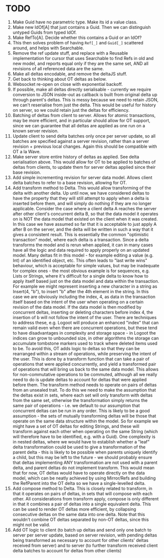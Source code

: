 # TODO

1. Make Guid have no parametric type. Make its id a value class.
2. Make new IdOf[A] that just contains a Guid. Then we can distinguish untyped Guids from typed IdOf.
3. Make RefTo[A]. Decide whether this contains a Guid or an IdOf?
4. This then solves problem of having `Ref[_]` and `Guid[_]` scattered around, and helps with Searchable.
5. Remove the ref update stuff, and replace with a Reusable implementation for cursor that uses Searchable to find Refs in old and new model, and reports equal only if they are the same set, AND all revisions of all referenced data are the same.
6. Make all deltas encodable, and remove the deltaJS stuff.
7. Get back to thinking about OT deltas as below.
1. Websocket re-open on close with exponential backoff.
2. If possible, make all deltas directly serialisable - currently we require conversion to JSON inside-out as callback is built from original delta up through parent's deltas. This is messy because we need to retain JSON, we can't reserialise from just the delta. This would be useful for history on server, so we could retain just the deltas for efficiency.
2. Batching of deltas from client to server. Allows for atomic transactions, may be more efficient, and in particular should allow for OT support, since we can guarantee that all deltas are applied as one run on a known server revision.
3. Update client to send delta batches only once per server update, so all batches are specified against a server revision, rather than a server revision + previous local changes. Again this should be compatible with OT a la Wave.
4. Make server store entire history of deltas as applied. See delta serialisation above. This would allow for OT to be applied to batches of deltas from clients, to update them for server deltas applied since their base revision.
6. Add simple incrementing revision for server data model. Allows client delta batches to refer to a base revision, allowing for OT.
7. Add transform method to Delta. This would allow transforming of the delta with another delta. Up until now, we have considered deltas to have the property that they will still attempt to apply when a delta is inserted before them, and will simply do nothing if they are no longer applicable. Consider the case where a client delta A reaches the server after other client's concurrent delta B, so that the data model it operates on is NOT the data model that existed on the client when it was created. In this case we have assumed so far that it is acceptable to just apply A after B on the server, and the delta will be written in such a way that it gives a consistent result. This is essentially the common "optimistic transaction" model, where each delta is a transaction. Since a delta transforms the model and is rerun when applied, it can in many cases have all the logic and data required to apply properly on an updated model. Many deltas fit in this model - for example editing a value (e.g. Int) of an identified object, etc. This often leads to "last write wins" behaviour, which is acceptable for simple values, but may be inadequate for complex ones - the most obvious example is for sequences, e.g. Lists or Strings, where it's difficult for a single delta to know how to apply itself based just on the data model and data within the transaction. For example we might represent inserting a new character in a string as Insert(4, "b"), to insert "b" after the 4th element in the string. In this case we are obviously including the index, 4, as data in the transaction itself based on the intent of the user when operating on a certain revision of the data model. If the data model is then modified by concurrent deltas, inserting or deleting characters before index 4, the insertion of b will not follow the intent of the user. There are techniques to address these, e.g. Logoot will produce an enhanced "index" that can remain valid even when there are concurrent operations, but these tend to have disadvantages in complexity and storage space - in Logoot the indices can grow to unbounded size, in other algorithms the storage can accumulate tombstone markers used to track where deleted items used to be. To avoid this, OT adds logic to deltas so that they can be rearranged within a stream of operations, while preserving the intent of the user. This is done by a transform function that can take a pair of operations that were applied concurrently, and yield a transformed pair of operations that will bring us back to the same data model. This allows for non-commutative operations to be commuted, although all we really need to do is update deltas to account for deltas that were applied before them. The transform method needs to operate on pairs of deltas from an unsealed trait. To do this we need to make the assumption that the deltas exist in sets, where each set will only transform with deltas from the same set, otherwise the transformation simply returns the same pair of operations - i.e. we default to our assumption that concurrent deltas can be run in any order. This is likely to be a good assumption - the sets of mutually transforming deltas will be those that operate on the same data structure within the model. So for example we might have a set of OT deltas for editing Strings, and these will transform against each other when operating on the same String (which will therefore have to be identified, e.g. with a Guid). One complexity is in nested deltas, where we would have to establish whether a "leaf" delta transformation could be used to give a transformation of the parent delta - this is likely to be possible when parents uniquely identify a child, but this may be left to the future - we should probably ensure that deltas implementing ANY transformation are not used with a parent delta, and parent deltas do not implement transform. This would mean that for now, OT deltas would have to operate directly on the data model, which can be neatly achieved by using Mirror/Refs and building the RefParent into the OT delta so we have a single-levelled delta.
8. Add compose method to Delta. This is closely related to transform, in that it operates on pairs of deltas, in sets that will compose with each other. All considerations from transform apply, compose is only different in that it combines a pair of deltas into a single equivalent delta. This can be used to render OT deltas more efficient, by collapsing consecutive deltas on the same data into one delta. Note that this wouldn't combine OT deltas separated by non-OT deltas, since this might not be valid.
9. Add OT logic to client (to batch up deltas and send only one batch to server per server update, based on server revision, with pending deltas being transformed as necessary to account for other clients' deltas received from server) and to server (to further transform received client delta batches to account for deltas from other clients) 
